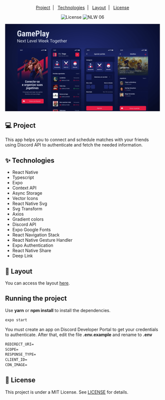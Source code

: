 <p align="center">
  <a href="#-project">Project</a>&nbsp;&nbsp;|&nbsp;&nbsp;
  <a href="#-technologies">Technologies</a>&nbsp;&nbsp;|&nbsp;&nbsp;
  <a href="#-layout">Layout</a>&nbsp;&nbsp;|&nbsp;&nbsp;
  <a href="#-license">License</a>
</p>

<p align="center">
  <img alt="License" src="https://img.shields.io/static/v1?label=license&message=MIT&color=E51C44&labelColor=0A1033">

 <img src="https://img.shields.io/static/v1?label=NLW&message=06&color=E51C44&labelColor=0A1033" alt="NLW 06" />
</p>


![cover](.github/cover.png?style=flat)


## 💻 Project

This app helps you to connect and schedule matches with your friends using Discord API to authenticate and fetch the needed information.


## ✨ Technologies

* React Native
* Typescript
* Expo
* Context API
* Async Storage
* Vector Icons
* React Native Svg  
* Svg Transform
* Axios
* Gradient colors
* Discord API
* Expo Google Fonts
* React Navigation Stack
* React Native Gesture Handler
* Expo Authentication
* React Native Share
* Deep Link


## 🔖 Layout

You can access the layout [here](https://www.figma.com/file/0kv33XYjvOgvKGKHBaiR07/GamePlay-NLW-Together?node-id=58913%3A83). 


## Running the project

Use **yarn** or **npm install** to install the dependencies.

```cl
expo start
```

You must create an app on Discord Developer Portal to get your credentials to authenticate. After that, edit the file **.env.example** and rename to **.env**
 
 ```cl
REDIRECT_URI=
SCOPE=
RESPONSE_TYPE=
CLIENT_ID=
CDN_IMAGE=
```


## 📄 License

This project is under a MIT License. See [LICENSE](LICENSE.md) for details.
